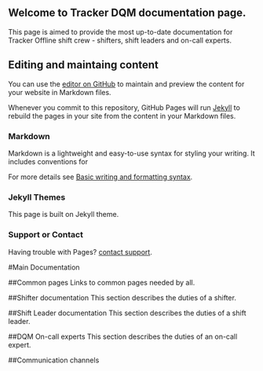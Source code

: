 ## Welcome to Tracker DQM documentation page.
This page is aimed to provide the most up-to-date documentation for Tracker Offline shift crew - shifters, shift leaders and on-call experts.  

## Editing and maintaing content
You can use the [editor on GitHub](https://github.com/sroychow/tkdqmdocumentation/edit/gh-pages/index.md) to maintain and preview the content for your website in Markdown files.

Whenever you commit to this repository, GitHub Pages will run [Jekyll](https://jekyllrb.com/) to rebuild the pages in your site from the content in your Markdown files.

### Markdown

Markdown is a lightweight and easy-to-use syntax for styling your writing. It includes conventions for

For more details see [Basic writing and formatting syntax](https://docs.github.com/en/github/writing-on-github/getting-started-with-writing-and-formatting-on-github/basic-writing-and-formatting-syntax).

### Jekyll Themes

This page is built on Jekyll theme. 

### Support or Contact

Having trouble with Pages? [contact support](sroychow@cern.ch).

#Main Documentation

##Common pages
Links to common pages needed by all.

##Shifter documentation
This section describes the duties of a shifter.

##Shift Leader documentation
This section describes the duties of a shift leader.

##DQM On-call experts
This section describes the duties of an on-call expert.

##Communication channels


